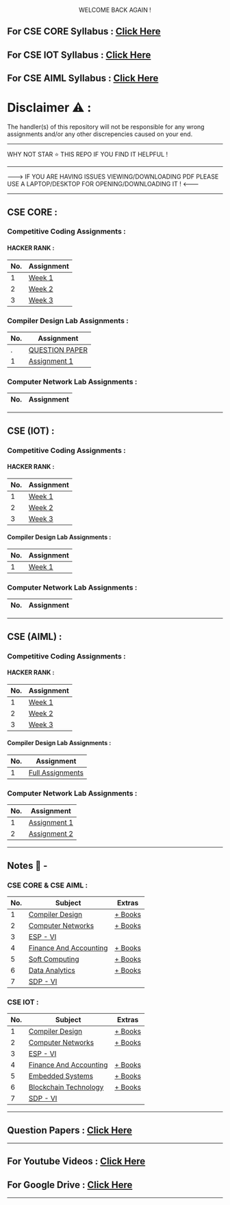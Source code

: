 <p align="center">
WELCOME BACK AGAIN !
</p>


## For CSE CORE Syllabus : [Click Here](https://drive.google.com/file/d/1TJuCKXUKw_iQDzJiN_kJm9904Wh2tLmT/view?usp=sharing)
## For CSE IOT Syllabus : [Click Here](https://drive.google.com/file/d/1t3p1AXfcaK7lLmiY8Cs7lQ14NKkH8v2C/view?usp=sharing)
## For CSE AIML Syllabus : [Click Here](https://drive.google.com/file/d/1TJuCKXUKw_iQDzJiN_kJm9904Wh2tLmT/view?usp=sharing)

# Disclaimer :warning: :

The handler(s) of this repository will not be responsible for any wrong assignments and/or any other discrepencies caused on your end.

---------------------------------------------------------------------------------------------------------------------------------------------------------------------------------------------------------------------------------


WHY NOT STAR ⭐ THIS REPO IF YOU FIND IT HELPFUL !


---------------------------------------------------------------------------------------------------------------------------------------------------------------------------------------------------------------------------------


---> IF YOU ARE HAVING ISSUES VIEWING/DOWNLOADING PDF PLEASE USE A LAPTOP/DESKTOP FOR OPENING/DOWNLOADING IT ! <---


---------------------------------------------------------------------------------------------------------------------------------------------------------------------------------------------------------------------------------
## CSE CORE :

### Competitive Coding Assignments :

#### HACKER RANK :

| No. | Assignment
| --- | ---
| 1 | [Week 1](https://github.com/BEASTgg/6thsem/tree/main/CSE%20CORE/HACKER%20RANK%20ASSIGNMENT/Week%201)
| 2 | [Week 2](https://github.com/BEASTgg/6thsem/tree/main/CSE%20CORE/HACKER%20RANK%20ASSIGNMENT/Week%202)
| 3 | [Week 3](https://github.com/BEASTgg/6thsem/blob/main/CSE%20CORE/HACKER%20RANK%20ASSIGNMENT/Week%203)

### Compiler Design Lab Assignments :

| No. | Assignment
| --- | ---
| . | [QUESTION PAPER](https://drive.google.com/file/d/1ofnt_xslwujyfRRg2jTv0JlD66j5Ebdx/view?usp=sharing)
| 1 | [Assignment 1](https://github.com/BEASTgg/6thsem/blob/main/CSE%20CORE/COMPILER%20DESIGN%20LAB/Assignment%201/Week%201%20%26%20Week%202.txt)

### Computer Network Lab Assignments :

| No. | Assignment
| --- | ---

---------------------------------------------------------------------------------------------------------------------------------------------------------------------------------------------------------------------------------

## CSE (IOT) :

### Competitive Coding Assignments :

#### HACKER RANK :

| No. | Assignment
| --- | ---
| 1 | [Week 1](https://github.com/BEASTgg/6thsem/blob/main/CSE%20(IOT)/HACKER%20RANK%20ASSIGNMENT/Week%201/1.txt)
| 2 | [Week 2](https://github.com/BEASTgg/6thsem/blob/main/CSE%20(IOT)/HACKER%20RANK%20ASSIGNMENT/Week%202/2.txt)
| 3 | [Week 3]()

#### Compiler Design Lab Assignments :

| No. | Assignment
| --- | ---
| 1 | [Week 1](https://github.com/BEASTgg/6thsem/tree/main/CSE%20(IOT)/COMPILER%20DESIGN%20LAB/Week1)

### Computer Network Lab Assignments :

| No. | Assignment
| --- | ---

---------------------------------------------------------------------------------------------------------------------------------------------------------------------------------------------------------------------------------

## CSE (AIML) :

### Competitive Coding Assignments :

#### HACKER RANK :

| No. | Assignment
| --- | ---
| 1 | [Week 1](https://github.com/BEASTgg/6thsem/blob/main/CSE%20AIML/HACKER%20RANK%20ASSIGNMENT/Week%201/1.txt)
| 2 | [Week 2](https://github.com/BEASTgg/6thsem/blob/main/CSE%20AIML/HACKER%20RANK%20ASSIGNMENT/Week%202/2.txt)
| 3 | [Week 3]()

#### Compiler Design Lab Assignments :

| No. | Assignment
| --- | ---
| 1 | [Full Assignments](https://github.com/BEASTgg/6thsem/blob/main/CSE%20AIML/COMPILER%20DESIGN%20LAB/Compiler%20Design%20Full%20Assignment.pdf)

### Computer Network Lab Assignments :

| No. | Assignment
| --- | ---
| 1 | [Assignment 1](https://github.com/BEASTgg/6thsem/tree/main/CSE%20AIML/COMPUTER%20NETWORK%20LAB/Assignment%201)
| 2 | [Assignment 2](https://github.com/BEASTgg/6thsem/blob/main/CSE%20AIML/COMPUTER%20NETWORK%20LAB/Assignment%202/Networking%20Commands.pdf)

---------------------------------------------------------------------------------------------------------------------------------------------------------------------------------------------------------------------------------

## Notes 📜 -

### CSE CORE & CSE AIML :

| No. | Subject | Extras
| --- | --- | --- |
| 1 | [Compiler Design](https://drive.google.com/drive/folders/1y1ufh_KSMlNuyPPaRIdUlp8eSp1qDtzG?usp=sharing) | [+ Books](https://drive.google.com/drive/folders/1wpMkgedAxLybN9t8c2m9ovb2xz7YR9uv?usp=sharing) |
| 2 | [Computer Networks](https://drive.google.com/drive/folders/1J09J7hREv0FNukVJXtG92dosxu3B9ZD6?usp=sharing) | [+ Books](https://drive.google.com/drive/folders/1Nk6Y-5Ax-ixn19Q4-7YqcxZlWbSRcoLY?usp=sharing) |
| 3 | [ESP - VI](https://drive.google.com/drive/folders/12FBjoauJ803-Nh8eOvNHQ1wUgepjBsUN?usp=sharing) | []() |
| 4 | [Finance And Accounting](https://drive.google.com/drive/folders/1GTXdvZR0nLu1ht07IjQ3XqKBWHegyWlQ?usp=sharing) | [+ Books](https://drive.google.com/drive/folders/1PfxhBTbcpB7Ob2JYsyes3cDlTgxXWX2b?usp=sharing) |
| 5 | [Soft Computing](https://drive.google.com/drive/folders/1lVNv_nmyWT6KNey7PNte-8746ey_ufC9?usp=sharing) | [+ Books](https://drive.google.com/drive/folders/1pgQEmmrwJWR3qysSG9ubf-Bs3tapE4KT?usp=sharing) |
| 6 | [Data Analytics](https://drive.google.com/drive/folders/1pM_h2u7EqOeJlFK4lDwaXVWATRMS5rxx?usp=sharing) | [+ Books](https://drive.google.com/drive/folders/1DnRGgzaGdGKjh3oAJgjKd9WdNeMBTGhQ?usp=sharing) |
| 7 | [SDP - VI](https://drive.google.com/drive/folders/1ZMHkozxsfL1v2nTUQIPkNj2dGF3T4hrn?usp=sharing) | []() |

### CSE IOT :

| No. | Subject | Extras
| --- | --- | --- |
| 1 | [Compiler Design](https://drive.google.com/drive/folders/15SbWcmwVpfJSBcgK8mNy6Gz8q4OAuPB1?usp=sharing) | [+ Books](https://drive.google.com/drive/folders/14BO9_0qc9zfY1GGXJDJGH4uvmGZTw8GJ?usp=sharing) |
| 2 | [Computer Networks](https://drive.google.com/drive/folders/175TuLjY4_huU5ViOiLh32UV2zVYQfWqe?usp=sharing) | [+ Books](https://drive.google.com/drive/folders/1dKY-iIK648dI8Lgv2xMLbPa4FT6-glGL?usp=sharing) |
| 3 | [ESP - VI](https://drive.google.com/drive/folders/1rXs-b3rzsNQPsU6-EvnKvNfHzW8stTcM?usp=sharing) | []() |
| 4 | [Finance And Accounting](https://drive.google.com/drive/folders/1-GaeFwNvZHTbKVGO2wC3zJtKDUo2qLq2?usp=sharing) | [+ Books](https://drive.google.com/drive/folders/1tSrT23toSesSOLQyAxCwFY3MdBVKxkWS?usp=sharing) |
| 5 | [Embedded Systems](https://drive.google.com/drive/folders/1YV5xiJcpBGBs5OeUtn1ZCv7VWWav9Brc?usp=sharing) | [+ Books](https://drive.google.com/drive/folders/1zXgSm7fLBQrn-X4JSTg73OBjSimy1zx0?usp=sharing) |
| 6 | [Blockchain Technology](https://drive.google.com/drive/folders/1N6q-XfLqP2rbRkTvX-tBoEtZPxkyT_0Q?usp=sharing) | [+ Books](https://drive.google.com/drive/folders/1NwdBJUP9NtEqWmYoE_vI5uud18HlSu5u?usp=sharing) |
| 7 | [SDP - VI](https://drive.google.com/drive/folders/1tBElPEKORr6qjOO8Xf_J8V4bRZbVBfrQ?usp=sharing) | []() |

---------------------------------------------------------------------------------------------------------------------------------------------------------------------------------------------------------------------------------

## Question Papers : [Click Here](https://drive.google.com/drive/folders/1JAOuZ0my-8RPNgta7oLBeFwZnHZhadVJ?usp=sharing)

---------------------------------------------------------------------------------------------------------------------------------------------------------------------------------------------------------------------------------

## For Youtube Videos : [Click Here](https://drive.google.com/file/d/1rlhgigA6dR4UaMJLO5TFmMNoWFfUYPmS/view?usp=sharing)

## For Google Drive : [Click Here](https://drive.google.com/drive/folders/1mUm7of83a41k5uJQLcgt91DZne-b479P?usp=sharing)


---------------------------------------------------------------------------------------------------------------------------------------------------------------------------------------------------------------------------------

<!-- <img align="right" alt="SAY NO TO GPT" width="1600" src="https://encrypted-tbn0.gstatic.com/images?q=tbn:ANd9GcT78zaHjm3pAOmdUl6LhVzCO41IjVtwzdsFaw&usqp=CAU"> -->

